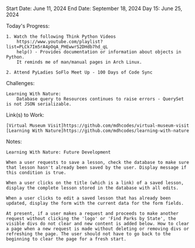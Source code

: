 Start Date: June 11, 2024
End Date: September 18, 2024
Day 15: June 25, 2024

Today's Progress:

    1. Watch the following Think Python Videos
        https://www.youtube.com/playlist?list=PLCk7Im5rA4pOqA_PHEwwrS2DHdb7hd_qL  
        help() - Provides documentation or information about objects in Python.  
        It reminds me of man/manual pages in Arch Linux.  

    2. Attend PyLadies SoFlo Meet Up - 100 Days of Code Sync

Challenges:  

    Learning With Nature:
        Database query to Resources continues to raise errors - QuerySet is not JSON serializable. 

Link(s) to Work:

    [Virtual Museum Visit]https://github.com/mdhcodes/virtual-museum-visit
    [Learning With Nature]https://github.com/mdhcodes/learning-with-nature

Notes:

    Learning With Nature: Future Development 

    When a user requests to save a lesson, check the database to make sure that lesson hasn't already been saved by the user. Display message if this condition is true.

    When a user clicks on the title (which is a link) of a saved lesson, display the complete lesson stored in the database with all edits.

    When a user clicks to edit a saved lesson that has already been updated, display the form with the current data for the form fields. 

    At present, if a user makes a request and proceeds to make another request without clicking the 'logo' or 'Find Parks by State', the visible divs do not clear and new content is added below. How to clear a page when a new request is made without deleting or removing divs or refreshing the page. The user should not have to go back to the beginning to clear the page for a fresh start. 